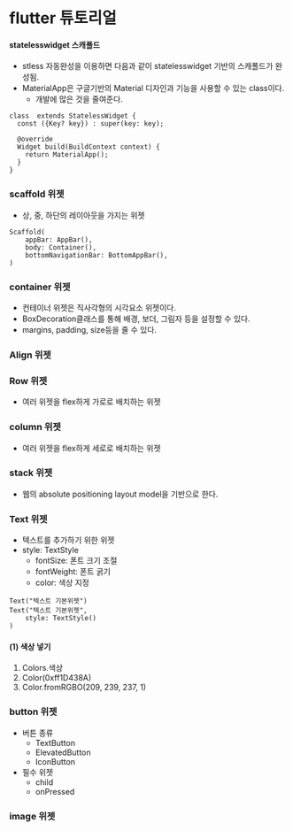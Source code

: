 # flutter 튜토리얼

#### statelesswidget 스캐폴드
- stless 자동완성을 이용하면 다음과 같이 statelesswidget 기반의 스캐폴드가 완성됨.
- MaterialApp은 구글기반의 Material 디자인과 기능을 사용할 수 있는 class이다.
  - 개발에 많은 것을 줄여준다.
~~~
class  extends StatelessWidget {
  const ({Key? key}) : super(key: key);

  @override
  Widget build(BuildContext context) {
    return MaterialApp();
  }
}
~~~

### scaffold 위젯
- 상, 중, 하단의 레이아웃을 가지는 위젯
~~~
Scaffold(
    appBar: AppBar(),
    body: Container(),
    bottomNavigationBar: BottomAppBar(),
)
~~~

### container 위젯
- 컨테이너 위젯은 직사각형의 시각요소 위젯이다.
- BoxDecoration클래스를 통해 배경, 보더, 그림자 등을 설정할 수 있다.
-  margins, padding, size등을 줄 수 있다.

### Align 위젯

### Row 위젯
- 여러 위젯을 flex하게 가로로 배치하는 위젯

### column 위젯
- 여러 위젯을 flex하게 세로로 배치하는 위젯

### stack 위젯
- 웹의 absolute positioning layout model을 기반으로 한다.

### Text 위젯
- 텍스트를 추가하기 위한 위젯
- style: TextStyle
  - fontSize: 폰트 크기 조절
  - fontWeight: 폰트 굵기
  - color: 색상 지정
~~~
Text("텍스트 기본위젯")
Text("텍스트 기본위젯",
    style: TextStyle()
)
~~~

#### (1) 색상 넣기
1. Colors.색상
2. Color(0xff1D438A)
3. Color.fromRGBO(209, 239, 237, 1)

### button 위젯
- 버튼 종류
  - TextButton
  - ElevatedButton
  - IconButton
- 필수 위젯
  - child
  - onPressed

### image 위젯
